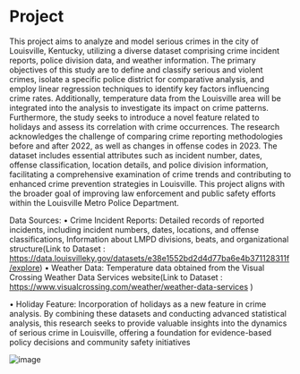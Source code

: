 # Project
This project aims to analyze and model serious crimes in the city of Louisville, Kentucky,
utilizing a diverse dataset comprising crime incident reports, police division data, and
weather information. The primary objectives of this study are to define and classify
serious and violent crimes, isolate a specific police district for comparative analysis,
and employ linear regression techniques to identify key factors influencing crime rates.
Additionally, temperature data from the Louisville area will be integrated into the
analysis to investigate its impact on crime patterns. Furthermore, the study seeks to
introduce a novel feature related to holidays and assess its correlation with crime
occurrences. The research acknowledges the challenge of comparing crime reporting
methodologies before and after 2022, as well as changes in offense codes in 2023.
The dataset includes essential attributes such as incident number, dates, offense
classification, location details, and police division information, facilitating a
comprehensive examination of crime trends and contributing to enhanced crime
prevention strategies in Louisville. This project aligns with the broader goal of
improving law enforcement and public safety efforts within the Louisville Metro Police
Department.

Data Sources:
• Crime Incident Reports: Detailed records of reported incidents, including incident
numbers, dates, locations, and offense classifications, Information about LMPD
divisions, beats, and organizational structure(Link to Dataset : https://data.louisvilleky.gov/datasets/e38e1552bd2d4d77ba6e4b371128311f/explore)
• Weather Data: Temperature data obtained from the Visual Crossing Weather Data
Services website(Link to Dataset : https://www.visualcrossing.com/weather/weather-data-services )

• Holiday Feature: Incorporation of holidays as a new feature in crime analysis.
By combining these datasets and conducting advanced statistical analysis, this
research seeks to provide valuable insights into the dynamics of serious crime in
Louisville, offering a foundation for evidence-based policy decisions and community
safety initiatives

![image](https://github.com/vinayvaida27/Crime-Analysis-in-Louisville-KY/assets/115647297/c502484d-51d9-4c5f-8372-9ad74a156b90)

